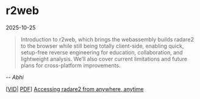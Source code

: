  # r2web

2025-10-25

> Introduction to r2web, which brings the webassembly builds radare2 to the browser while still being totally client-side, enabling quick, setup-free reverse engineering for education, collaboration, and lightweight analysis.
> We’ll also cover current limitations and future plans for cross-platform improvements.

-- _Abhi_

[[VID](https://youtu.be/TblF4f91NnA)| [PDF](./r2web.pdf)] [Accessing radare2 from anywhere, anytime](https://radare.org/con/2025/#r2web)
